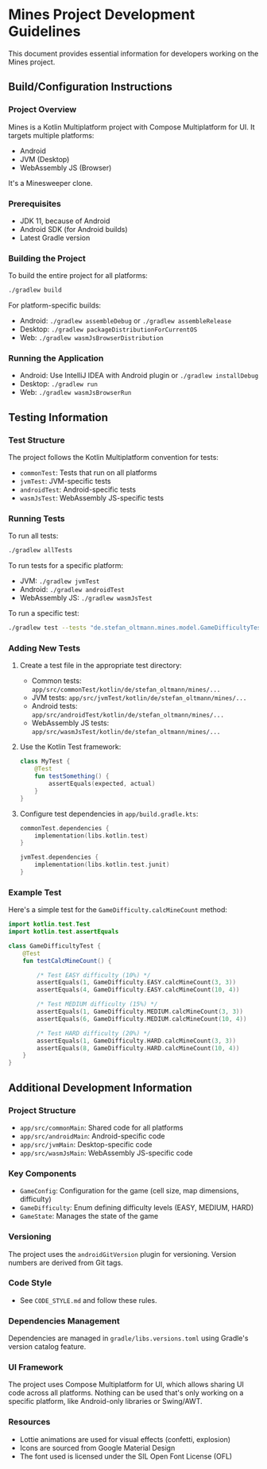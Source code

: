 # Mines Project Development Guidelines

This document provides essential information for developers working on the Mines project.

## Build/Configuration Instructions

### Project Overview

Mines is a Kotlin Multiplatform project with Compose Multiplatform for UI.
It targets multiple platforms:

- Android
- JVM (Desktop)
- WebAssembly JS (Browser)

It's a Minesweeper clone.

### Prerequisites

- JDK 11, because of Android
- Android SDK (for Android builds)
- Latest Gradle version

### Building the Project

To build the entire project for all platforms:

```bash
./gradlew build
```

For platform-specific builds:

- Android: `./gradlew assembleDebug` or `./gradlew assembleRelease`
- Desktop: `./gradlew packageDistributionForCurrentOS`
- Web: `./gradlew wasmJsBrowserDistribution`

### Running the Application

- Android: Use IntelliJ IDEA with Android plugin or `./gradlew installDebug`
- Desktop: `./gradlew run`
- Web: `./gradlew wasmJsBrowserRun`

## Testing Information

### Test Structure

The project follows the Kotlin Multiplatform convention for tests:

- `commonTest`: Tests that run on all platforms
- `jvmTest`: JVM-specific tests
- `androidTest`: Android-specific tests
- `wasmJsTest`: WebAssembly JS-specific tests

### Running Tests

To run all tests:

```bash
./gradlew allTests
```

To run tests for a specific platform:

- JVM: `./gradlew jvmTest`
- Android: `./gradlew androidTest`
- WebAssembly JS: `./gradlew wasmJsTest`

To run a specific test:

```bash
./gradlew test --tests "de.stefan_oltmann.mines.model.GameDifficultyTest"
```

### Adding New Tests

1. Create a test file in the appropriate test directory:
    - Common tests: `app/src/commonTest/kotlin/de/stefan_oltmann/mines/...`
    - JVM tests: `app/src/jvmTest/kotlin/de/stefan_oltmann/mines/...`
    - Android tests: `app/src/androidTest/kotlin/de/stefan_oltmann/mines/...`
    - WebAssembly JS tests: `app/src/wasmJsTest/kotlin/de/stefan_oltmann/mines/...`

2. Use the Kotlin Test framework:
   ```kotlin
   class MyTest {
       @Test
       fun testSomething() {
           assertEquals(expected, actual)
       }
   }
   ```

3. Configure test dependencies in `app/build.gradle.kts`:
   ```kotlin
   commonTest.dependencies {
       implementation(libs.kotlin.test)
   }

   jvmTest.dependencies {
       implementation(libs.kotlin.test.junit)
   }
   ```

### Example Test

Here's a simple test for the `GameDifficulty.calcMineCount` method:

```kotlin
import kotlin.test.Test
import kotlin.test.assertEquals

class GameDifficultyTest {
    @Test
    fun testCalcMineCount() {

        /* Test EASY difficulty (10%) */
        assertEquals(1, GameDifficulty.EASY.calcMineCount(3, 3))
        assertEquals(4, GameDifficulty.EASY.calcMineCount(10, 4))

        /* Test MEDIUM difficulty (15%) */
        assertEquals(1, GameDifficulty.MEDIUM.calcMineCount(3, 3))
        assertEquals(6, GameDifficulty.MEDIUM.calcMineCount(10, 4))

        /* Test HARD difficulty (20%) */
        assertEquals(1, GameDifficulty.HARD.calcMineCount(3, 3))
        assertEquals(8, GameDifficulty.HARD.calcMineCount(10, 4))
    }
}
```

## Additional Development Information

### Project Structure

- `app/src/commonMain`: Shared code for all platforms
- `app/src/androidMain`: Android-specific code
- `app/src/jvmMain`: Desktop-specific code
- `app/src/wasmJsMain`: WebAssembly JS-specific code

### Key Components

- `GameConfig`: Configuration for the game (cell size, map dimensions, difficulty)
- `GameDifficulty`: Enum defining difficulty levels (EASY, MEDIUM, HARD)
- `GameState`: Manages the state of the game

### Versioning

The project uses the `androidGitVersion` plugin for versioning.
Version numbers are derived from Git tags.

### Code Style

- See `CODE_STYLE.md` and follow these rules.

### Dependencies Management

Dependencies are managed in `gradle/libs.versions.toml` using Gradle's version catalog feature.

### UI Framework

The project uses Compose Multiplatform for UI, which allows sharing UI code across all platforms.
Nothing can be used that's only working on a specific platform, like Android-only libraries or Swing/AWT.

### Resources

- Lottie animations are used for visual effects (confetti, explosion)
- Icons are sourced from Google Material Design
- The font used is licensed under the SIL Open Font License (OFL)
